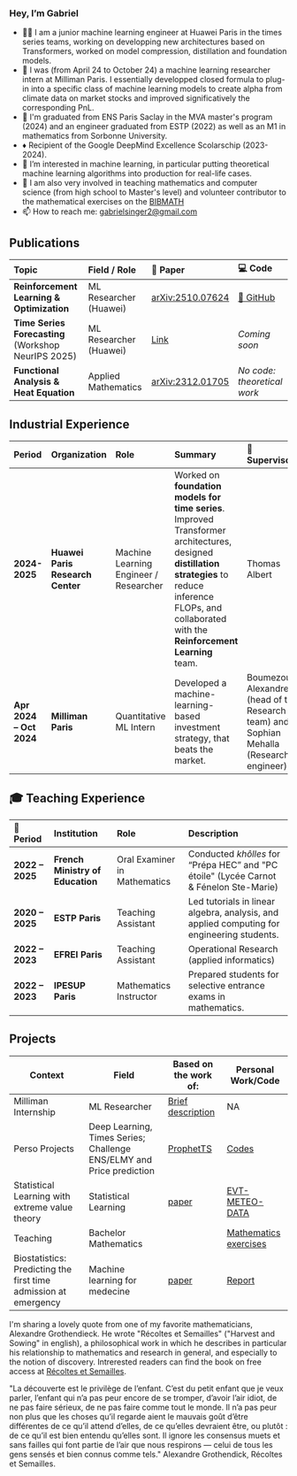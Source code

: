 ### Hey, I’m Gabriel
- 🔵🔵 I am a junior machine learning engineer at Huawei Paris in the times series teams, working on developping new architectures based on Transformers, worked on model compression, distillation and foundation models.
- 🔵 I was (from April 24 to October 24) a machine learning researcher intern at Milliman Paris. I essentially developped closed formula to plug-in into a specific class of machine learning models to create alpha from climate data on market stocks and improved significatively the corresponding PnL.
- 🌱 I'm graduated from ENS Paris Saclay in the MVA master's program (2024) and an engineer graduated from ESTP (2022) as well as an M1 in mathematics from Sorbonne University.
- ♦️ Recipient of the Google DeepMind Excellence Scolarschip (2023-2024).
- 👀 I’m interested in machine learning, in particular putting theoretical machine learning algorithms into production for real-life cases.
- 🎒 I am also very involved in teaching mathematics and computer science (from high school to Master's level) and volunteer contributor to the mathematical exercises on the [BIBMATH](https://www.bibmath.net/ressources/index.php?action=affiche&quoi=mathspe/index)
- 📫 How to reach me: gabrielsinger2@gmail.com

## Publications

| Topic | Field / Role | 📄 Paper | 💻 Code |
|:--|:--|:--|:--|
| **Reinforcement Learning & Optimization** | ML Researcher (Huawei) | [arXiv:2510.07624](https://doi.org/10.48550/arXiv.2510.07624) | [🔗 GitHub](https://github.com/abenechehab/nll_to_po) |
| **Time Series Forecasting** (Workshop NeurIPS 2025) | ML Researcher (Huawei) |[Link](https://openreview.net/forum?id=wfyc8vLcq0)| _Coming soon_ |
| **Functional Analysis & Heat Equation**| Applied Mathematics | [arXiv:2312.01705](https://doi.org/10.48550/arXiv.2312.01705) | _No code: theoretical work_ |

## Industrial Experience

| Period | Organization | Role | Summary | 👀 Supervisors|
|:--|:--|:--|:--|:--|
| **2024-2025** | **Huawei Paris Research Center** | Machine Learning Engineer / Researcher | Worked on **foundation models for time series**. Improved Transformer architectures, designed **distillation strategies** to reduce inference FLOPs, and collaborated with the **Reinforcement Learning** team. | Thomas Albert |
| **Apr 2024 – Oct 2024** | **Milliman Paris** | Quantitative ML Intern | Developed a machine-learning-based investment strategy, that beats the market. | Boumezoued Alexandre (head of the Research team) and Sophian Mehalla (Research engineer)|

## 🎓 Teaching Experience

| 📅 Period | Institution | Role | Description |
|:--|:--|:--|:--|
| **2022 – 2025** | **French Ministry of Education** | Oral Examiner in Mathematics | Conducted *khôlles* for “Prépa HEC” and "PC étoile" (Lycée Carnot & Fénelon Ste-Marie) |
| **2020 – 2025** | **ESTP Paris** | Teaching Assistant | Led tutorials in linear algebra, analysis, and applied computing for engineering students. |
| **2022 – 2023** | **EFREI Paris** | Teaching Assistant | Operational Research (applied informatics)|
| **2022 – 2023** | **IPESUP Paris** | Mathematics Instructor | Prepared students for selective entrance exams in mathematics. |


## Projects

| Context | Field | Based on the work of: | Personal Work/Code |
| --- | --- | --- | --- |
| Milliman Internship | ML Researcher| [Brief description](https://github.com/gabrielsinger2/Milliman-Internship/tree/main) | NA |
| Perso Projects | Deep Learning, Times Series; Challenge ENS/ELMY and Price prediction| [ProphetTS](https://arxiv.org/abs/2303.01903)| [Codes](https://github.com/gabrielsinger2/Perso_Experiments) |
| Statistical Learning with extreme value theory | Statistical Learning | [paper](https://arxiv.org/abs/2308.01023) | [EVT-METEO-DATA](https://github.com/gabrielsinger2/MVA-Sequential-Learning-extremes) |
| Teaching| Bachelor Mathematics |  | [Mathematics exercises](https://github.com/gabrielsinger2/MathematicsExercices/tree/main)|
| Biostatistics: Predicting the first time admission at emergency| Machine learning for medecine  | [paper](https://journals.plos.org/plosmedicine/article?id=10.1371/journal.pmed.1002695) | [Report](https://github.com/gabrielsinger2/Biostatistics-Machine-learning-for-emergency-prediction)|


I'm sharing a lovely quote from one of my favorite mathematicians, Alexandre Grothendieck. He wrote "Récoltes et Semailles" ("Harvest and Sowing" in english), a philosophical work in which he describes in particular his relationship to mathematics and research in general, and especially to the notion of discovery. Intrerested readers can find the book on free access at [Récoltes et Semailles](https://agrothendieck.github.io/divers/ReS.pdf). 

"La découverte est le privilège de l’enfant. C’est du petit enfant que je veux parler, l’enfant
qui n’a pas peur encore de se tromper, d’avoir l’air idiot, de ne pas faire sérieux, de ne pas faire
comme tout le monde. Il n’a pas peur non plus que les choses qu’il regarde aient le mauvais
goût d’être différentes de ce qu’il attend d’elles, de ce qu’elles devraient être, ou plutôt : de
ce qu’il est bien entendu qu’elles sont. Il ignore les consensus muets et sans failles qui font
partie de l’air que nous respirons — celui de tous les gens sensés et bien connus comme tels." Alexandre Grothendick, Récoltes et Semailles.
